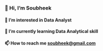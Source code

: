 ### 👋 Hi, I’m Soubheek
#### 👀 I’m interested in Data Analyst
#### 🌱 I’m currently learning Data Analytical skill
#### 📫 How to reach me soubheek@gmail.com
<!--
**soubheekT/soubheekT** is a ✨ _special_ ✨ repository because its `README.md` (this file) appears on your GitHub profile.

Here are some ideas to get you started:

- 🔭 I’m currently working on ...
- 🌱 I’m currently learning ...
- 👯 I’m looking to collaborate on ...
- 🤔 I’m looking for help with ...
- 💬 Ask me about ...
- 📫 How to reach me: ...
- 😄 Pronouns: ...
- ⚡ Fun fact: ...
-->

